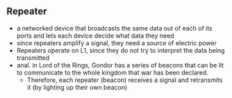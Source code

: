 
## Repeater
- a networked device that broadcasts the same data out of each of its ports and lets each device decide what data they need
- since repeaters amplify a signal, they need a source of electric power
- Repeaters operate on L1, since they do not try to interpret the data being transmitted
- anal. in Lord of the Rings, Gondor has a series of beacons that can be lit to communicate to the whole kingdom that war has been declared. 
	- Therefore, each repeater (beacon) receives a signal and retransmits it (by lighting up their own beacon)
